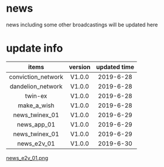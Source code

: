 # news
news including some other broadcastings will be updated here

# update info

items | version |  updated time  
:-: | :-: | :-: | 
conviction_network | V1.0.0 | 2019-6-28
dandelion_network | V1.0.0 | 2019-6-28
twin-ex | V1.0.0 | 2019-6-28
make_a_wish | V1.0.0 | 2019-6-28
news_twinex_01 | V1.0.0 | 2019-6-29
news_app_01 | V1.0.0 | 2019-6-29
news_twinex_01 | V1.0.0 | 2019-6-29
news_e2v_01 | V1.0.0 | 2019-6-30

[news_e2v_01.png]("./news_e2v_01.png")